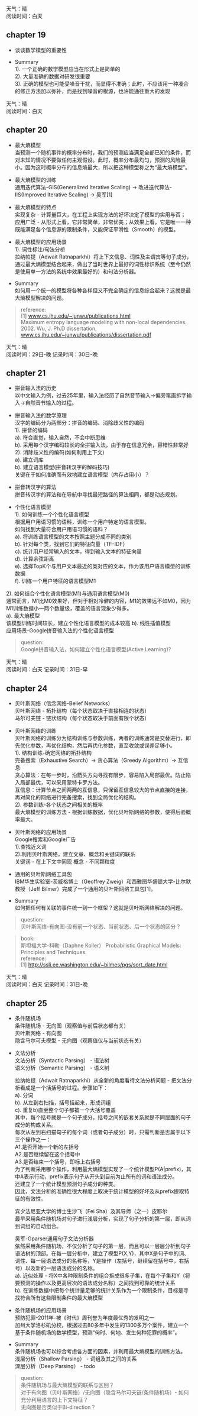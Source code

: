 
天气：晴  
阅读时间：白天


## chapter 19
+ 谈谈数学模型的重要性

+ Summary  
1). 一个正确的数学模型应当在形式上是简单的  
2). 大量准确的数据对研发很重要  
3). 正确的模型也可能受噪音干扰，而显得不准确；此时，不应该用一种凑合的修正方法加以弥补，而是找到噪音的根源，也许能通往重大的发现  




天气：晴  
阅读时间：白天


## chapter 20
+ 最大熵模型  
当预测一个随机事件的概率分布时，我们的预测应当满足全部已知的条件，而对未知的情况不要做任何主观假设。此时，概率分布最均匀，预测的风险最小。因为这时概率分布的信息熵最大，所以把这种模型称之为“最大熵模型”。

+ 最大熵模型的训练  
通用迭代算法-GIS(Generalized Iterative Scaling) -> 改进迭代算法-IIS(Improved Iterative Scaling) -> 吴军[1]

+ 最大熵模型的特点  
实现复杂 - 计算量巨大，在工程上实现方法的好坏决定了模型的实用与否；  
应用广泛 - 从形式上看，它非常简单，非常优美；从效果上看，它是唯一一种既能满足各个信息源的限制条件，又能保证平滑性（Smooth）的模型。  

+ 最大熵模型的应用场景  
1). 词性标注/句法分析  
拉纳帕提（Adwait Ratnaparkhi）将上下文信息、词性及主谓宾等句子成分，通过最大熵模型结合起来，做出了当时世界上最好的词性标识系统（至今仍然是使用单一方法的系统中效果最好的）和句法分析器。

+ Summary  
如何用一个统一的模型将各种各样但又不完全确定的信息综合起来？这就是最大熵模型解决的问题。  


> reference:  
> [1] www.cs.jhu.edu/~junwu/publications.html  
> Maximum entropy language modeling with non-local dependencies. 2002. Wu, J. Ph.D dissertation, www.cs.jhu.edu/~junwu/publications/dissertation.pdf




天气：晴  
阅读时间：29日-晚
记录时间：30日-晚


## chapter 21
+ 拼音输入法的历史  
以中文输入为例，过去25年里，输入法经历了自然音节输入->偏旁笔画拆字输入->自然音节输入的过程。  

+ 拼音输入法的数学原理  
汉字的编码分为两部分：拼音的编码、消除歧义性的编码  
1). 拼音的编码  
a). 符合直觉，输入自然，不会中断思维  
b). 采用每个汉字编码较长的全拼输入法，由于存在信息冗余，容错性非常好  
2). 消除歧义性的编码(如何利用上下文)  
a). 建立词库  
b). 建立语言模型(拼音转汉字的解码技巧)  
关键在于如何准确而有效地建立语言模型（内存占用小）？

+ 拼音转汉字的算法  
拼音转汉字的算法和在导航中寻找最短路径的算法相同，都是动态规划。  

+ 个性化语言模型  
1). 如何训练一个个性化语言模型  
根据用户用语习惯的语料，训练一个用户特定的语言模型。  
如何找到大量符合用户用语习惯的语料？  
a). 将训练语言模型的文本按照主题分成不同的类别  
b). 针对每个类，找到它们的特征向量（TF-IDF）  
c). 统计用户经常输入的文本，得到输入文本的特征向量  
d). 计算余弦距离  
e). 选择TopK个与用户文本最近的类对应的文本，作为该用户语言模型的训练数据  
f). 训练一个用户特征的语言模型M1  

2). 如何结合个性化语言模型(M1)与通用语言模型(M0)  
通常而言，M1比M0效果好，但对于相对冷僻的内容，M1的效果远不如M0，因为M1训练数据小一两个数量级，覆盖的语言现象少得多。  
a). 最大熵模型  
该模型训练时间较长，建立个性化语言模型的成本较高
b). 线性插值模型  
应用场景-Google拼音输入法的个性化语言模型

> question:  
> Google拼音输入法，如何建立个性化语言模型(Active Learning)?




天气：晴  
阅读时间：白天
记录时间：31日-早


## chapter 24
+ 贝叶斯网络（信念网络-Belief Networks）  
贝叶斯网络 - 拓扑结构（每个状态取决于直接相连的状态）  
马尔可夫链 - 链状结构（每个状态取决于前面有限个状态）  

+ 贝叶斯网络的训练  
贝叶斯网络的训练分为结构训练与参数训练，两者的训练通常是交替进行，即先优化参数，再优化结构，然后再优化参数，直至收敛或误差足够小。  
1). 结构训练-确定网络的拓扑结构  
完备搜索（Exhaustive Search）-> 贪心算法（Greedy Algorithm）-> 互信息  
贪心算法：在每一步时，沿箭头方向寻找有限步，容易陷入局部最优。防止陷入局部最优，可以采用蒙特卡罗方法。  
互信息：计算节点之间两两的互信息，只保留互信息较大的节点直接的连接，再对简化的网络进行完备搜索，找到全局优化的结构。  
2). 参数训练-各个状态之间相关的概率  
最大熵模型的训练方法 - 根据训练数据，优化贝叶斯网络的参数，使得后验概率最大。

+ 贝叶斯网络的应用场景  
Google搜索和Google广告  
1).查找近义词  
2).利用贝叶斯网络，建立文章、概念和关键词的联系  
关键词 - 在上下文中同现
概念 - 不同颗粒度

+ 通用的贝叶斯网络工具包  
IBM华生实验室-茨威格博士（Geoffrey Zweig）和西雅图华盛顿大学-比尔默教授（Jeff Bilmer）完成了一个通用的贝叶斯网络工具包[1]。  

+ Summary  
如何把任何有关联的事件统一到一个框架？这就是贝叶斯网络解决的问题。


> question:  
> 贝叶斯网络-有向图-没有前一个状态、当前状态、后一个状态的区分？


> book:  
> 斯坦福大学-科勒（Daphne Koller） Probabilistic Graphical Models: Principles and Techniques.  
> reference:  
> [1] http://ssli.ee.washington.edu/~bilmes/pgs/sort_date.html




天气：晴  
阅读时间：白天
记录时间：31日-晚


## chapter 25
+ 条件随机场  
条件随机场 - 无向图（观察值与前后状态都有关）  
贝叶斯网络 - 有向图   
隐含马尔可夫模型 - 无向图（观察值仅与当前状态有关）  


+ 文法分析  
文法分析（Syntactic Parsing） - 语法树  
语义分析（Semantic Parsing） - 语义树  

    拉纳帕提（Adwait Ratnaparkhi）从全新的角度看待文法分析问题 - 把文法分析看成是一个括括号的过程。步骤如下：  
    a). 分词  
    b). 从左到右扫描，括号括起来，形成词组  
    c). 重复b)直至整个句子都被一个大括号覆盖  
    其中，每个括号就是一个句子成分，括号之间的嵌套关系就是不同层面的句子成分的构成关系。  
    每次从左到右扫描句子的每个词（或者句子成分）时，只需判断是否属于以下三个操作之一：  
    A1.是否开始一个新的左括号  
    A2.是否继续留在这个括号中  
    A3.是否结束一个括号，即标上右括号  
    为了判断采用哪个操作，利用最大熵模型实现了一个统计模型P(A|prefix)，其中A表示行动，prefix表示句子从开头到目前为止所有的词和语法成分。  
    还建立了一个统计模型预测句子成分的种类。  
    因此，文法分析的准确性很大程度上取决于统计模型的好坏及从prefix提取特征的有效性。  
    
    宾夕法尼亚大学的博士生沙飞（Fei Sha）及其导师（之一）皮耶尔  
    最早采用条件随机场对句子进行浅层分析，实现了句子分析的第一层，即从词到词组的自动组合。  
    
    吴军-Gparser通用句子文法分析器  
    依然采用条件随机场，不仅分析了句子的第一层，而且可以一层层分析到句子语法树的顶部。在每一层分析中，建立了模型P(X,Y)，其中X是句子中的词、词性、每一层语法成分的名称等，Y是操作（左括号，继续留在括号中，右括号）以及新的一层语法成分的名称。  
    a). 近似处理 - 将X中各种限制条件的组合拆成很多子集，在每个子集和Y（将要预测的操作以及更高层次的语法成分名称）之间找到可靠的统计关系  
    b). 在训练数据中把每个统计量足够的统计关系作为一个限制条件，目标是寻找符合所有这些限制条件的最大熵模型  


+ 条件随机场的应用场景  
预防犯罪-2011年-被《时代》周刊誉为年度最优秀的发明之一  
加州大学洛杉矶分校，根据过去80多年中发生的1300多万个案件，建立一个基于条件随机场的数学模型，预测“何时、何地、发生何种犯罪的概率”。  


+ Summary  
条件随机场也可以综合考虑各方面的因素，并利用最大熵模型的训练方法。  
浅层分析（Shallow Parsing） - 词组及其之间的关系  
深层分析（Deep Parsing） - todo


> question:  
> 条件随机场与最大熵模型的联系与区别？    
> 对于有向图（贝叶斯网络）/无向图（隐含马尔可夫链/条件随机场）- 如何充分利用语言的上下文特征？  
> 无向图是否类似于Bi-direction？  


